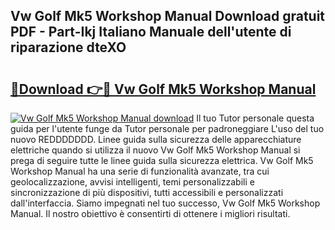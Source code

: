 ## Vw Golf Mk5 Workshop Manual Download gratuit PDF - Part-Ikj Italiano Manuale dell'utente di riparazione dteXO

# <h2><a href="http://dfdp2y.blite.top/?on=Vw+Golf+Mk5+Workshop+Manual">🔗Download 👉🔴 Vw Golf Mk5 Workshop Manual</a></h2>

[![Vw Golf Mk5 Workshop Manual download](https://i.imgur.com/lujVjoI.png)](http://dfdp2y.blite.top/?on=Vw+Golf+Mk5+Workshop+Manual)
Il tuo Tutor personale questa guida per l'utente funge da Tutor personale per padroneggiare L'uso del tuo nuovo REDDDDDDD. Linee guida sulla sicurezza delle apparecchiature elettriche quando si utilizza il nuovo Vw Golf Mk5 Workshop Manual si prega di seguire tutte le linee guida sulla sicurezza elettrica. Vw Golf Mk5 Workshop Manual ha una serie di funzionalità avanzate, tra cui geolocalizzazione, avvisi intelligenti, temi personalizzabili e sincronizzazione di più dispositivi, tutti accessibili e personalizzati dall'interfaccia. Siamo impegnati nel tuo successo, Vw Golf Mk5 Workshop Manual. Il nostro obiettivo è consentirti di ottenere i migliori risultati.
